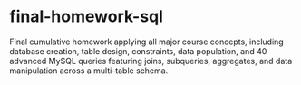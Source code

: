 # final-homework-sql
Final cumulative homework applying all major course concepts, including database creation, table design, constraints, data population, and 40 advanced MySQL queries featuring joins, subqueries, aggregates, and data manipulation across a multi-table schema.

